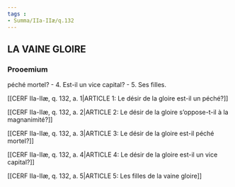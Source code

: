 ```yaml
---
tags : 
- Summa/IIa-IIæ/q.132
---
```


## LA VAINE GLOIRE

### Prooemium

péché mortel? - 4. Est-il un vice capital? - 5. Ses filles. 

[[CERF IIa-IIæ, q. 132, a. 1|ARTICLE 1: Le désir de la gloire est-il un péché?]]

[[CERF IIa-IIæ, q. 132, a. 2|ARTICLE 2: Le désir de la gloire s’oppose-t-il à la magnanimité?]]

[[CERF IIa-IIæ, q. 132, a. 3|ARTICLE 3: Le désir de la gloire est-il péché mortel?]]

[[CERF IIa-IIæ, q. 132, a. 4|ARTICLE 4: Le désir de la gloire est-il un vice capital?]]

[[CERF IIa-IIæ, q. 132, a. 5|ARTICLE 5: Les filles de la vaine gloire]]

